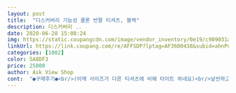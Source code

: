 ```yaml
---
layout: post 
title:  "디스커버리 기능성 쿨론 반팔 티셔츠, 블랙" 
description: 디스커버리 ..
date: 2020-06-28 15:08:24 
img: https://static.coupangcdn.com/image/vendor_inventory/0e19/c909031acfdefdc54da25e59d02da0de77f5bab132a81a63c7b9a0fe9e59.png 
linkUrl: https://link.coupang.com/re/AFFSDP?lptag=AF3600438&subid=ahnPublicAsk&pageKey=1569816597&itemId=2684300980&vendorItemId=70890809032&traceid=V0-113-6d21a5253c9caf0b 
categories: [1002] 
color: 5A8DF3 
price: 25000 
author: Ask View Shop 
cont:  "●구매후기●<br/>(어깨 사이즈가 다른 티셔츠에 비해 타이트 하네요)<br/>날씬하고 배안나온 사람들이 살짝 타이트하게 입으면 이쁠것 같습니다<br/>남표니 여름 시원하게 나라고 구매했는데,, 생각 했던것 보다 재질, 디잔인, 착용감 굿 !!<br/>다만 날씬한 사람들이 입어야 옷태가 날것 같습니다<br/>배송이 생각보다 빠르게 와서 깜놀O.<br/>O<br/>옷자체는 이쁩니다 재질도 좋습니다<br/>원래는 95를 입어왔었는데 이제 나이들어  배도 살짝나오고 추세가 넉넉하게 입는스탈이라 95주문했다가 반품하고 100으로 주문했고요 100이 맞네요.<br/> 95는 타이트하게 맞아서... <br/>.<br/>.<br/><br/>재질이 아주 얋고 엄청 잘늘어나다보니 원싸이즈보다 쌀짝 작다는 느낌이 듭니다.<br/><br/>특히 저처럼 배나온사람들은 입기 힘듭니다.<br/><br/>" 
---
```

